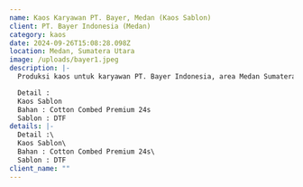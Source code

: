 ```yaml
---
name: Kaos Karyawan PT. Bayer, Medan (Kaos Sablon)
client: PT. Bayer Indonesia (Medan)
category: kaos
date: 2024-09-26T15:08:28.098Z
location: Medan, Sumatera Utara
image: /uploads/bayer1.jpeg
description: |-
  Produksi kaos untuk karyawan PT. Bayer Indonesia, area Medan Sumatera Utara.

  D﻿etail :
  K﻿aos Sablon
  B﻿ahan : Cotton Combed Premium 24s
  S﻿ablon : DTF
details: |-
  D﻿etail :\
  K﻿aos Sablon\
  B﻿ahan : Cotton Combed Premium 24s\
  S﻿ablon : DTF
client_name: ""
---
```

